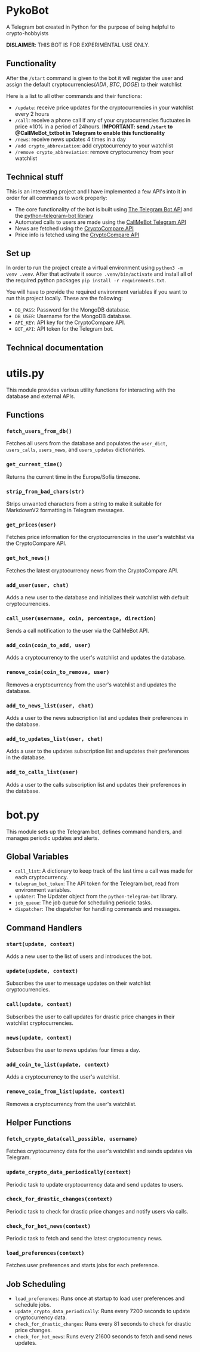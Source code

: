 
# PykoBot

A Telegram bot created in Python for the purpose of being helpful to crypto-hobbyists

**DISLAIMER**: THIS BOT IS FOR EXPERIMENTAL USE ONLY.
## Functionality

After the `/start` command is given to the bot it will register the user and assign the default cryptocurrencies(_ADA_, _BTC_, _DOGE_) to their watchlist

Here is a list to all other commands and their functions:
- `/update`: receive price updates for the cryptocurrencies in your watchlist every 2 hours
- `/call`: receive a phone call if any of your cryptocurrencies fluctuates in price ±10% in a period of 24hours. **IMPORTANT: send `/start` to @CallMeBot_txtbot in Telegram to enable this functionality**
- `/news`: receive news updates 4 times in a day
- `/add crypto_abbreviation`: add cryptocurrency to your watchlist
- `/remove crypto_abbreviation`: remove cryptocurrency from your watchlist

## Technical stuff

This is an interesting project and I have implemented a few API's into it in order for all commands to work properly:
- The core functionality of the bot is built using [The Telegram Bot API](https://core.telegram.org/bots/api) and the [python-telegram-bot library](https://python-telegram-bot.readthedocs.io/en/stable/#)
- Automated calls to users are made using the [CallMeBot Telegram API](https://www.callmebot.com/telegram-call-api/)
- News are fetched using the [CryptoCompare API](https://min-api.cryptocompare.com/)
- Price info is fetched using the [CryptoCompare API](https://min-api.cryptocompare.com/)

## Set up

In order to run the project create a virtual environment using `python3 -m venv .venv`. After that activate it `source .venv/bin/activate` and install all of the required python packages `pip install -r requirements.txt`.

You will have to provide the required environment variables if you want to run this project locally. These are the following:
* `DB_PASS`: Password for the MongoDB database.
* `DB_USER`: Username for the MongoDB database.
* `API_KEY`: API key for the CryptoCompare API.
* `BOT_API`: API token for the Telegram bot.

## Technical documentation

# utils.py
This module provides various utility functions for interacting with the database and external APIs.

## Functions
### `fetch_users_from_db()`
Fetches all users from the database and populates the `user_dict`, `users_calls`, `users_news`, and `users_updates` dictionaries.

### `get_current_time()`
Returns the current time in the Europe/Sofia timezone.

### `strip_from_bad_chars(str)`
Strips unwanted characters from a string to make it suitable for MarkdownV2 formatting in Telegram messages.

### `get_prices(user)`
Fetches price information for the cryptocurrencies in the user's watchlist via the CryptoCompare API.

### `get_hot_news()`
Fetches the latest cryptocurrency news from the CryptoCompare API.

### `add_user(user, chat)`
Adds a new user to the database and initializes their watchlist with default cryptocurrencies.

### `call_user(username, coin, percentage, direction)`
Sends a call notification to the user via the CallMeBot API.

### `add_coin(coin_to_add, user)`
Adds a cryptocurrency to the user's watchlist and updates the database.

### `remove_coin(coin_to_remove, user)`
Removes a cryptocurrency from the user's watchlist and updates the database.

### `add_to_news_list(user, chat)`
Adds a user to the news subscription list and updates their preferences in the database.

### `add_to_updates_list(user, chat)`
Adds a user to the updates subscription list and updates their preferences in the database.

### `add_to_calls_list(user)`
Adds a user to the calls subscription list and updates their preferences in the database.

# bot.py
This module sets up the Telegram bot, defines command handlers, and manages periodic updates and alerts.

## Global Variables
- `call_list`: A dictionary to keep track of the last time a call was made for each cryptocurrency.
- `telegram_bot_token`: The API token for the Telegram bot, read from environment variables.
- `updater`: The Updater object from the `python-telegram-bot` library.
- `job_queue`: The job queue for scheduling periodic tasks.
- `dispatcher`: The dispatcher for handling commands and messages.

## Command Handlers
### `start(update, context)`
Adds a new user to the list of users and introduces the bot.

### `update(update, context)`
Subscribes the user to message updates on their watchlist cryptocurrencies.

### `call(update, context)`
Subscribes the user to call updates for drastic price changes in their watchlist cryptocurrencies.

### `news(update, context)`
Subscribes the user to news updates four times a day.

### `add_coin_to_list(update, context)`
Adds a cryptocurrency to the user's watchlist.

### `remove_coin_from_list(update, context)`
Removes a cryptocurrency from the user's watchlist.

## Helper Functions
### `fetch_crypto_data(call_possible, username)`
Fetches cryptocurrency data for the user's watchlist and sends updates via Telegram.

### `update_crypto_data_periodically(context)`
Periodic task to update cryptocurrency data and send updates to users.

### `check_for_drastic_changes(context)`
Periodic task to check for drastic price changes and notify users via calls.

### `check_for_hot_news(context)`
Periodic task to fetch and send the latest cryptocurrency news.

### `load_preferences(context)`
Fetches user preferences and starts jobs for each preference.

## Job Scheduling
- `load_preferences`: Runs once at startup to load user preferences and schedule jobs.
- `update_crypto_data_periodically`: Runs every 7200 seconds to update cryptocurrency data.
- `check_for_drastic_changes`: Runs every 81 seconds to check for drastic price changes.
- `check_for_hot_news`: Runs every 21600 seconds to fetch and send news updates.

